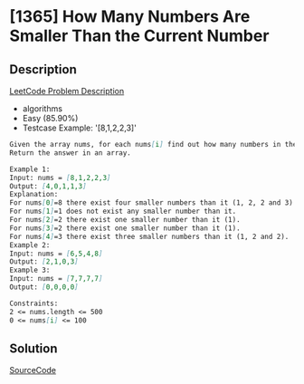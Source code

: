 # [1365] How Many Numbers Are Smaller Than the Current Number

## Description

[LeetCode Problem Description](https://leetcode.com/problems/how-many-numbers-are-smaller-than-the-current-number/description/)

* algorithms
* Easy (85.90%)
* Testcase Example:  '[8,1,2,2,3]'

```md
Given the array nums, for each nums[i] find out how many numbers in the array are smaller than it. That is, for each nums[i] you have to count the number of valid j's such that j != i and nums[j] < nums[i].
Return the answer in an array.

Example 1:
Input: nums = [8,1,2,2,3]
Output: [4,0,1,1,3]
Explanation:
For nums[0]=8 there exist four smaller numbers than it (1, 2, 2 and 3).
For nums[1]=1 does not exist any smaller number than it.
For nums[2]=2 there exist one smaller number than it (1).
For nums[3]=2 there exist one smaller number than it (1).
For nums[4]=3 there exist three smaller numbers than it (1, 2 and 2).
Example 2:
Input: nums = [6,5,4,8]
Output: [2,1,0,3]
Example 3:
Input: nums = [7,7,7,7]
Output: [0,0,0,0]

Constraints:
2 <= nums.length <= 500
0 <= nums[i] <= 100

```

## Solution

[SourceCode](./solution.js)
